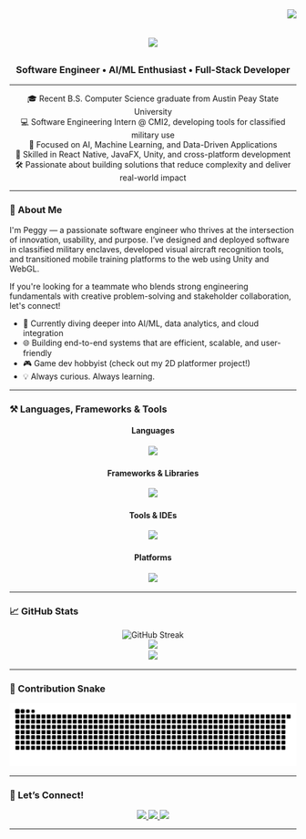 <img align="right" src="https://visitor-badge.laobi.icu/badge?page_id=plewis10apsu.plewis10apsu" />

<h1 align="center">
  <img src="https://readme-typing-svg.herokuapp.com/?font=Righteous&size=35&center=true&vCenter=true&width=500&height=70&duration=4000&lines=Hi+There!+👋;+I'm+Peggy+Lewis!;" />
</h1>

<h3 align="center">Software Engineer • AI/ML Enthusiast • Full-Stack Developer</h3>

---

<div align="center">

🎓 Recent B.S. Computer Science graduate from Austin Peay State University  
💻 Software Engineering Intern @ CMI2, developing tools for classified military use  
🚀 Focused on AI, Machine Learning, and Data-Driven Applications  
📱 Skilled in React Native, JavaFX, Unity, and cross-platform development  
🛠 Passionate about building solutions that reduce complexity and deliver real-world impact

</div>

---

### 🧠 About Me

I'm Peggy — a passionate software engineer who thrives at the intersection of innovation, usability, and purpose. I’ve designed and deployed software in classified military enclaves, developed visual aircraft recognition tools, and transitioned mobile training platforms to the web using Unity and WebGL.

If you're looking for a teammate who blends strong engineering fundamentals with creative problem-solving and stakeholder collaboration, let's connect!

- 🧪 Currently diving deeper into AI/ML, data analytics, and cloud integration
- 🌐 Building end-to-end systems that are efficient, scalable, and user-friendly
- 🎮 Game dev hobbyist (check out my 2D platformer project!)
- 💡 Always curious. Always learning.

---

### ⚒️ Languages, Frameworks & Tools

<div align="center">

#### **Languages**
<img src="https://skillicons.dev/icons?i=java,python,js,ts,cs,sqlite" /><br>

#### **Frameworks & Libraries**
<img src="https://skillicons.dev/icons?i=react,vite,vue,unity,docker" /><br>

#### **Tools & IDEs**
<img src="https://skillicons.dev/icons?i=vscode,idea,git,figma,arduino,postman" /><br>

#### **Platforms**
<img src="https://skillicons.dev/icons?i=windows,apple,linux" />

</div>

---

### 📈 GitHub Stats

<div align=center>
  <img src="https://streak-stats.demolab.com?user=plewis10apsu&theme=github-dark-blue&hide_border=true" alt="GitHub Streak" />
  <br/>
  <img src="https://github-readme-stats.vercel.app/api?username=plewis10apsu&show_icons=true&count_private=true&theme=react&rank_icon=percentile&border_radius=10" width=390 />
  <br/>
  <img src="https://github-readme-stats.vercel.app/api/top-langs/?username=plewis10apsu&layout=compact&theme=react&hide=html&langs_count=8&border_radius=10" width=325 />
</div>

---

### 🐍 Contribution Snake

<div align="center">
  <img src="https://raw.githubusercontent.com/plewis10apsu/plewis10apsu/output/github-contribution-grid-snake.svg" />
</div>

---

### 🤝 Let’s Connect!

<div align="center"> 
  <a href="mailto:peggylewis.engineering@gmail.com">
    <img src="https://img.shields.io/badge/Gmail-333333?style=for-the-badge&logo=gmail&logoColor=red" />
  </a>
  <a href="https://www.linkedin.com/in/peggylewis931" >
    <img src="https://img.shields.io/badge/LinkedIn-0077B5?style=for-the-badge&logo=linkedin&logoColor=white" />
  </a>
  <a href="https://github.com/plewis10apsu?tab=repositories" >
    <img src="https://img.shields.io/badge/GitHub-333333?style=for-the-badge&logo=github&logoColor=white" />
  </a>
</div>

---
